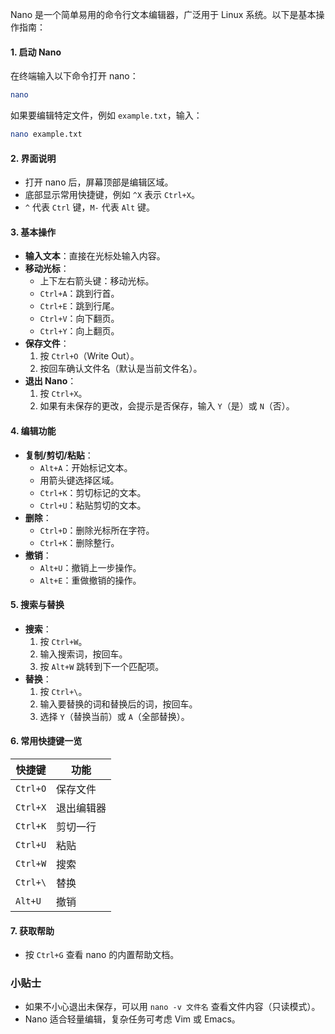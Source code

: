 Nano 是一个简单易用的命令行文本编辑器，广泛用于 Linux 系统。以下是基本操作指南：

#### **1. 启动 Nano**
在终端输入以下命令打开 nano：
```bash
nano
```
如果要编辑特定文件，例如 `example.txt`，输入：
```bash
nano example.txt
```

#### **2. 界面说明**
- 打开 nano 后，屏幕顶部是编辑区域。
- 底部显示常用快捷键，例如 `^X` 表示 `Ctrl+X`。
- `^` 代表 `Ctrl` 键，`M-` 代表 `Alt` 键。

#### **3. 基本操作**
- **输入文本**：直接在光标处输入内容。
- **移动光标**：
  - 上下左右箭头键：移动光标。
  - `Ctrl+A`：跳到行首。
  - `Ctrl+E`：跳到行尾。
  - `Ctrl+V`：向下翻页。
  - `Ctrl+Y`：向上翻页。
- **保存文件**：
  1. 按 `Ctrl+O`（Write Out）。
  2. 按回车确认文件名（默认是当前文件名）。
- **退出 Nano**：
  1. 按 `Ctrl+X`。
  2. 如果有未保存的更改，会提示是否保存，输入 `Y`（是）或 `N`（否）。

#### **4. 编辑功能**
- **复制/剪切/粘贴**：
  - `Alt+A`：开始标记文本。
  - 用箭头键选择区域。
  - `Ctrl+K`：剪切标记的文本。
  - `Ctrl+U`：粘贴剪切的文本。
- **删除**：
  - `Ctrl+D`：删除光标所在字符。
  - `Ctrl+K`：删除整行。
- **撤销**：
  - `Alt+U`：撤销上一步操作。
  - `Alt+E`：重做撤销的操作。

#### **5. 搜索与替换**
- **搜索**：
  1. 按 `Ctrl+W`。
  2. 输入搜索词，按回车。
  3. 按 `Alt+W` 跳转到下一个匹配项。
- **替换**：
  1. 按 `Ctrl+\`。
  2. 输入要替换的词和替换后的词，按回车。
  3. 选择 `Y`（替换当前）或 `A`（全部替换）。

#### **6. 常用快捷键一览**
| 快捷键      | 功能           |
|-------------|----------------|
| `Ctrl+O`    | 保存文件       |
| `Ctrl+X`    | 退出编辑器     |
| `Ctrl+K`    | 剪切一行       |
| `Ctrl+U`    | 粘贴           |
| `Ctrl+W`    | 搜索           |
| `Ctrl+\`    | 替换           |
| `Alt+U`     | 撤销           |

#### **7. 获取帮助**
- 按 `Ctrl+G` 查看 nano 的内置帮助文档。

### **小贴士**
- 如果不小心退出未保存，可以用 `nano -v 文件名` 查看文件内容（只读模式）。
- Nano 适合轻量编辑，复杂任务可考虑 Vim 或 Emacs。

